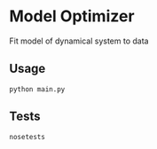 # Model Optimizer

Fit model of dynamical system to data


## Usage

```
python main.py
```

## Tests

```
nosetests
```

